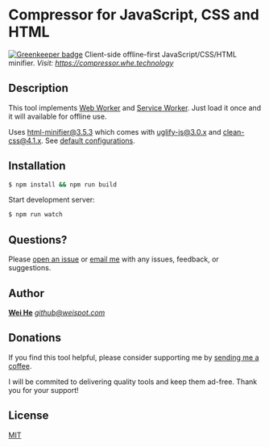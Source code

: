 Compressor for JavaScript, CSS and HTML
=======================================

[![Greenkeeper badge](https://badges.greenkeeper.io/ddhhz/compressor.svg)](https://greenkeeper.io/)
Client-side offline-first JavaScript/CSS/HTML minifier. _Visit: https://compressor.whe.technology_


## Description

This tool implements [Web Worker](https://developer.mozilla.org/en-US/docs/Web/API/Web_Workers_API) and [Service Worker](https://developer.mozilla.org/en-US/docs/Web/API/Service_Worker_API). Just load it once and it will available for offline use.

Uses [html-minifier@3.5.3](https://github.com/kangax/html-minifier) which comes with [uglify-js@3.0.x](https://github.com/mishoo/UglifyJS2) and [clean-css@4.1.x](https://github.com/jakubpawlowicz/clean-css). See [default configurations](minify-config.json).


## Installation
```bash
$ npm install && npm run build
```

Start development server:
```bash
$ npm run watch
```


## Questions?

Please [open an issue](https://github.com/ddhhz/compressor/issues) or [email me](mailto:&#103;&#105;&#116;&#104;&#117;&#098;&#064;&#119;&#101;&#105;&#115;&#112;&#111;&#116;&#046;&#099;&#111;&#109;) with any issues, feedback, or suggestions.


## Author
[**Wei He**](https://whe.me)  [_&#103;&#105;&#116;&#104;&#117;&#098;&#064;&#119;&#101;&#105;&#115;&#112;&#111;&#116;&#046;&#099;&#111;&#109;_](mailto:&#103;&#105;&#116;&#104;&#117;&#098;&#064;&#119;&#101;&#105;&#115;&#112;&#111;&#116;&#046;&#099;&#111;&#109;)


## Donations

If you find this tool helpful, please consider supporting me by [sending me a coffee](https://o.whe.me/supportwei).

I will be commited to delivering quality tools and keep them ad-free. Thank you for your support!


## License
[MIT](LICENSE)
